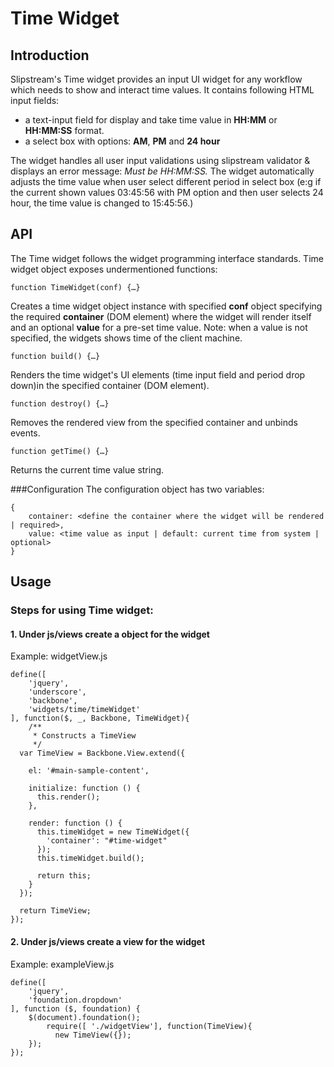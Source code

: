 # Time Widget

## Introduction
Slipstream's Time widget provides an input UI widget for any workflow which needs to show and interact time values. It contains following HTML input fields: 
* a text-input field for display and take time value in __HH:MM__ or __HH:MM:SS__ format. 
* a select box with options: __AM__, __PM__ and __24 hour__

The widget handles all user input validations using slipstream validator & displays an error message: *Must be HH:MM:SS.* The widget automatically adjusts the time value when user select different period in select box (e:g if the current shown values 03:45:56 with PM option and then user selects 24 hour, the time value is changed to 15:45:56.)

## API
The Time widget follows the widget programming interface standards.
Time widget object exposes undermentioned functions:

```
function TimeWidget(conf) {…}
```

Creates a time widget object instance with specified __conf__ object specifying the required __container__ (DOM element) where the widget will render itself and an optional __value__ for a pre-set time value. Note: when a value is not specified, the widgets shows time of the client machine.


```
function build() {…}
```

Renders the time widget's UI elements (time input field and period drop down)in the specified container (DOM element).


```
function destroy() {…}
```

Removes the rendered view from the specified container and unbinds events.


```
function getTime() {…}
```

Returns the current time value string.

###Configuration
The configuration object has two variables:

```
{
	container: <define the container where the widget will be rendered | required>,
	value: <time value as input | default: current time from system | optional>
}
```

## Usage
### Steps for using Time widget:
#### 1. Under js/views create a object for the widget

Example: widgetView.js

```
define([
    'jquery',
    'underscore',
    'backbone',
    'widgets/time/timeWidget'
], function($, _, Backbone, TimeWidget){
    /**
     * Constructs a TimeView
     */
  var TimeView = Backbone.View.extend({

    el: '#main-sample-content',

    initialize: function () {
      this.render();
    },

    render: function () {
      this.timeWidget = new TimeWidget({
        'container': "#time-widget"
      });
      this.timeWidget.build();

      return this;
    }
  });

  return TimeView;
});
```

#### 2. Under js/views create a view for the widget

Example: exampleView.js

```
define([
    'jquery',
    'foundation.dropdown'
], function ($, foundation) {
    $(document).foundation();
        require([ './widgetView'], function(TimeView){
          new TimeView({});
    });
});
```